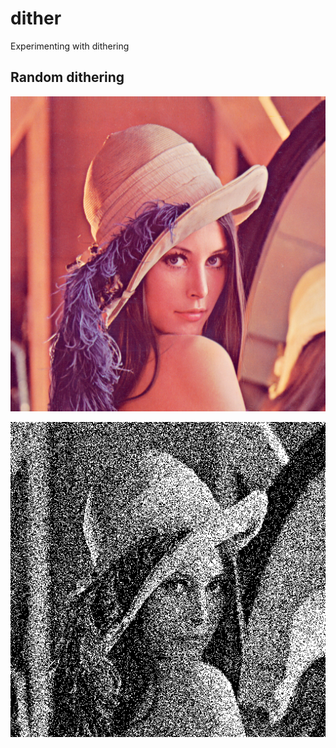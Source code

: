 # dither

Experimenting with dithering

## Random dithering

![Lenna original](data/Lenna.png)

![Lenna dithered](Lenna-rand-dithered.png)
